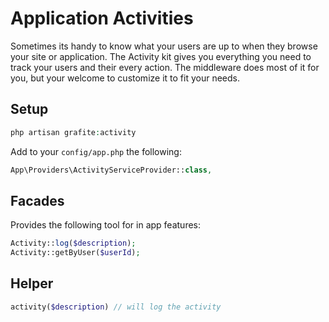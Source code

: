 # Application Activities

Sometimes its handy to know what your users are up to when they browse your site or application. The Activity kit gives you everything you need to track your users and their every action. The middleware does most of it for you, but your welcome to customize it to fit your needs.

## Setup

```php
php artisan grafite:activity
```

Add to your `config/app.php` the following:

```php
App\Providers\ActivityServiceProvider::class,
```

## Facades
Provides the following tool for in app features:

```php
Activity::log($description);
Activity::getByUser($userId);
```

## Helper

```php
activity($description) // will log the activity
```
